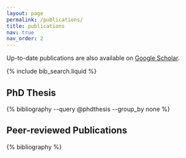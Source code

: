 ```yaml
---
layout: page
permalink: /publications/
title: publications
nav: true
nav_order: 2
---
```


<p>
  Up-to-date publications are also available on
  <a href="https://scholar.google.com/citations?user=cdWqgwUAAAAJ&hl" target="_blank">Google Scholar</a>.
</p>

<!-- _pages/publications.md -->

<!-- Bibsearch Feature -->

{% include bib_search.liquid %}

<div class="publications">

<h2 class="pub-section thesis">PhD Thesis</h2>
{% bibliography --query @phdthesis --group_by none %}
<h2 class="pub-section thesis">Peer-reviewed Publications</h2>
{% bibliography %}

</div>
